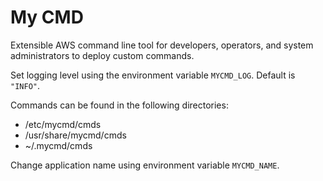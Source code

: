 # My CMD

Extensible AWS command line tool for developers, operators, and system
administrators to deploy custom commands.

Set logging level using the environment variable `MYCMD_LOG`. Default is `"INFO"`.

Commands can be found in the following directories:
- /etc/mycmd/cmds
- /usr/share/mycmd/cmds
- ~/.mycmd/cmds

Change application name using environment variable `MYCMD_NAME`.